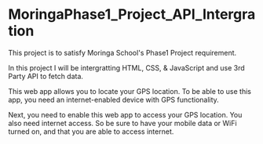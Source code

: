# MoringaPhase1_Project_API_Intergration

This project is to satisfy Moringa School's Phase1 Project requirement.

In this project I will be intergratting HTML, CSS, & JavaScript and use 3rd Party API to fetch data.

This web app allows you to locate your GPS location. To be able to use this app, you need an internet-enabled device with GPS functionality.

Next, you need to enable this web app to access your GPS location. You also need internet access. So be sure to have your mobile data or WiFi turned on, and that you are able to access internet.
